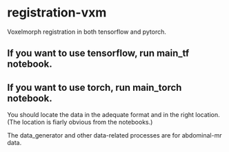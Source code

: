 # registration-vxm
Voxelmorph  registration in both tensorflow and pytorch.

## If you want to use tensorflow, run main_tf notebook.
## If you want to use torch, run main_torch notebook.


You should locate the data in the adequate format and in the right location. (The location is fiarly obvious from the notebooks.)

The data_generator and other data-related processes are for abdominal-mr data.
